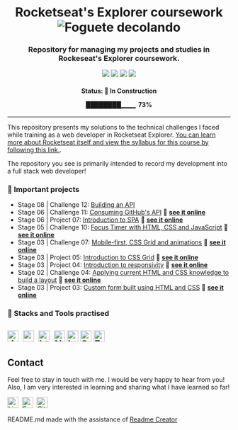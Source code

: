 <h1 align="center">
	Rocketseat's Explorer coursework
        <img
        src="https://github.githubassets.com/images/icons/emoji/unicode/1f680.png"
        alt="Foguete decolando"
         />
</h1>

<h3 align="center">
	Repository for managing my projects and studies in Rockeseat's Explorer coursework.
</h3>

<p align="center">
	<img src="https://img.shields.io/github/last-commit/victorsgb/explorer?style=plastic"/>
	<img src="https://img.shields.io/github/repo-size/victorsgb/explorer?color=red&style=plastic"/>
       <img src="https://img.shields.io/github/languages/count/victorsgb/explorer?color=yellow&style=plastic">
       <img src="https://img.shields.io/github/languages/top/victorsgb/explorer?style=plastic">
</p>
<h4 align="center">
	Status: 🚧 In Construction
       <p> ████████▁▁▁ &nbsp;73% </p>
</h4>

---
This repository presents my solutions to the technical challenges I faced while training as a web developer in Rocketseat Explorer.  [You can learn more about Rocketseat itself and view the syllabus for this course by following this link.](https://www.rocketseat.com.br/explorer).

The repository you see is primarily intended to record my development into a full stack web developer!

### 📌 Important projects
- Stage 08 | Challenge 12: [Building an API](https://github.com/victorsgb/explorer/tree/main/movies_api/)
- Stage 06 | Challenge 11: [Consuming GitHub's API](https://github.com/victorsgb/explorer/tree/main/gitfav/) 🔗 **[see it online](https://victorsgb.github.io/explorer/gitfav/)**
- Stage 06 | Project 07: [Introduction to SPA](https://github.com/victorsgb/explorer/tree/main/project_07/) 🔗 **[see it online](https://explorer-c1e2q7lrh-victorsgb.vercel.app/)**
- Stage 05 | Challenge 10: [Focus Timer with HTML, CSS and JavaScript](https://github.com/victorsgb/explorer/tree/main/focus_timer/) 🔗 **[see it online](https://victorsgb.github.io/explorer/focus_timer/)**
- Stage 03 | Challenge 07: [Mobile-first, CSS Grid and animations](https://github.com/victorsgb/explorer/tree/main/mobile_first/) 🔗 **[see it online](https://victorsgb.github.io/explorer/mobile_first/)**
- Stage 03 | Project 05: [Introduction to CSS Grid](https://github.com/victorsgb/explorer/tree/main/project_05/) 🔗 **[see it online](https://victorsgb.github.io/explorer/project_05/)**
- Stage 03 | Project 04: [Introduction to responsivity](https://github.com/victorsgb/explorer/tree/main/project_04/) 🔗 **[see it online](https://victorsgb.github.io/explorer/project_04/)**
- Stage 02 | Challenge 04: [Applying current HTML and CSS knowledge to build a layout](https://github.com/victorsgb/explorer/tree/main/layout_build/) 🔗 **[see it online](https://victorsgb.github.io/explorer/layout_build/)**
- Stage 03 | Project 03: [Custom form built using HTML and CSS](https://github.com/victorsgb/explorer/tree/main/project_03/) 🔗 **[see it online](https://victorsgb.github.io/explorer/project_03/)**

### 📌 Stacks and Tools practised
<img src="https://simpleicons.org/icons/javascript.svg" alt="JavaScript Badge" height="25">&nbsp;
<img src="https://simpleicons.org/icons/css3.svg" alt="css3 Badge" height="25">&nbsp;
<img src="https://simpleicons.org/icons/html5.svg" alt="html5 Badge" height="25">&nbsp;
<img src="https://simpleicons.org/icons/nodedotjs.svg" alt="Nodejs Badge" height="25"/>
<img src="https://simpleicons.org/icons/insomnia.svg" alt="Insomnia Badge" height="25"/>
<img src="https://simpleicons.org/icons/sqlite.svg" alt="SQLite Badge" height="25"/>
<img src="https://simpleicons.org/icons/express.svg" alt="Express Badge" height="25"/>
---
## Contact
Feel free to stay in touch with me. I would be very happy to hear from you! Also, I am very interested in learning and sharing what I have learned so far!

<a href="https://www.linkedin.com/in/victorsgb" target="_blank"><img src="https://img.shields.io/badge/victorsgb-0077B5?style=flat&logo=linkedin&logoColor=white" alt="LinkedIn Badge" height="25"></a>&nbsp;
<a href="mailto:victorsgb" target="_blank"><img src="https://img.shields.io/badge/victorsgb-D14836?style=flat&logo=gmail&logoColor=white" alt="Email Badge" height="25"></a>&nbsp;
<a href="https://github.com/victorsgb/victorsgb" target="_blank"><img src="https://img.shields.io/badge/victorsgb-1C1622?style=flat&logo=github&logoColor=white" alt="Github Badge" height="25"></a>
<br clear="left"/>

README.md made with the assistance of [Readme Creator](https://readmecreator.herokuapp.com/)
